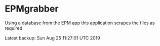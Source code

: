 # EPMgrabber
Using a database from the EPM app this application scrapes the files as required


Latest backup: Sun Aug 25 11:27:01 UTC 2019
